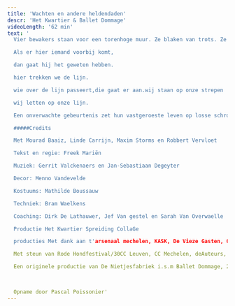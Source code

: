 ```yaml
---
title: 'Wachten en andere heldendaden'
descr: 'Het Kwartier & Ballet Dommage'
videoLength: '62 min'
text: '
  Vier bewakers staan voor een torenhoge muur. Ze blaken van trots. Ze wachten, en houden de wacht. Ze staan, en ze staan daar goed.

  Als er hier iemand voorbij komt,

  dan gaat hij het geweten hebben.

  hier trekken we de lijn.

  wie over de lijn passeert,die gaat er aan.wij staan op onze strepen

  wij letten op onze lijn.

  Een onverwachte gebeurtenis zet hun vastgeroeste leven op losse schroeven. Alle zekerheden worden plots in vraag gesteld. Hun manoeuvres lopen mank, de harmonie wordt kakofonie, en hun vertrouwde routines worden losgeslagen heldendaden. Voor het eerst rijst ook de vraag: wat zit er achter de muur?

  #####Credits

  Met Mourad Baaiz, Linde Carrijn, Maxim Storms en Robbert Vervloet

  Tekst en regie: Freek Mariën

  Muziek: Gerrit Valckenaers en Jan-Sebastiaan Degeyter

  Decor: Menno Vandevelde

  Kostuums: Mathilde Boussauw

  Techniek: Bram Waelkens

  Coaching: Dirk De Lathauwer, Jef Van gestel en Sarah Van Overwaelle

  Productie Het Kwartier Spreiding CollaGe

  producties Met dank aan t'arsenaal mechelen, KASK, De Vieze Gasten, OPEK, Katrien Valckenaers

  Met steun van Rode Hondfestival/30CC Leuven, CC Mechelen, deAuteurs, Provincie Antwerpen, de Vlaamse Overheid en het Vlaams Fonds voor de Letteren

  Een originele productie van De Nietjesfabriek i.s.m Ballet Dommage, 2014.

  ‍

  Opname door Pascal Poissonier'
---
```

